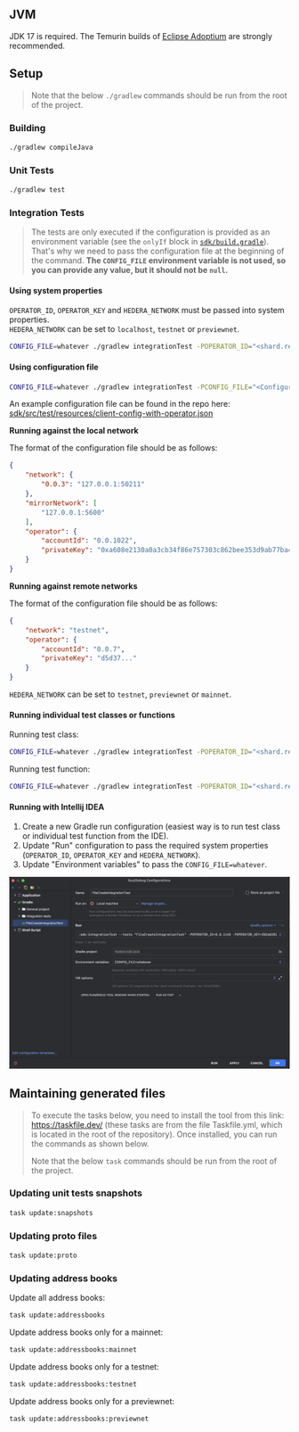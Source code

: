 ## JVM
JDK 17 is required. The Temurin builds of [Eclipse Adoptium](https://adoptium.net/) are strongly recommended.

## Setup
> Note that the below `./gradlew` commands should be run from the root of the project.

### Building

```sh
./gradlew compileJava
```

### Unit Tests

```sh
./gradlew test
```

### Integration Tests

> The tests are only executed if the configuration is provided
> as an environment variable (see the `onlyIf` block in [`sdk/build.gradle`](../../sdk/build.gradle)).
> That's why we need to pass the configuration file at the beginning of the command.
> **The `CONFIG_FILE` environment variable is not used, so you can provide any value,
> but it should not be `null`.**

#### Using system properties
`OPERATOR_ID`, `OPERATOR_KEY` and `HEDERA_NETWORK` must be passed into system properties.\
`HEDERA_NETWORK` can be set to `localhost`, `testnet` or `previewnet`.

```sh
CONFIG_FILE=whatever ./gradlew integrationTest -POPERATOR_ID="<shard.realm.num>" -POPERATOR_KEY="<PrivateKey>" -PHEDERA_NETWORK="<network>"
```

#### Using configuration file

```sh
CONFIG_FILE=whatever ./gradlew integrationTest -PCONFIG_FILE="<ConfigurationFilePath>"
```

An example configuration file can be found in the repo here:
[sdk/src/test/resources/client-config-with-operator.json](../../sdk/src/test/resources/client-config-with-operator.json)

**Running against the local network**

The format of the configuration file should be as follows:
```json
{
    "network": {
        "0.0.3": "127.0.0.1:50211"
    },
    "mirrorNetwork": [
        "127.0.0.1:5600"
    ],
    "operator": {
        "accountId": "0.0.1022",
        "privateKey": "0xa608e2130a0a3cb34f86e757303c862bee353d9ab77ba4387ec084f881d420d4"
    }
}

```

**Running against remote networks**

The format of the configuration file should be as follows:
```json
{
    "network": "testnet",
    "operator": {
        "accountId": "0.0.7",
        "privateKey": "d5d37..."
    }
}
```

`HEDERA_NETWORK` can be set to `testnet`, `previewnet` or `mainnet`.

#### Running individual test classes or functions

Running test class:
```sh
CONFIG_FILE=whatever ./gradlew integrationTest -POPERATOR_ID="<shard.realm.num>" -POPERATOR_KEY="<PrivateKey>" -PHEDERA_NETWORK="testnet" --tests "<TestClass>"
```

Running test function:
```sh
CONFIG_FILE=whatever ./gradlew integrationTest -POPERATOR_ID="<shard.realm.num>" -POPERATOR_KEY="<PrivateKey>" -PHEDERA_NETWORK="testnet" --tests "<TestClass.functionName>"
```

#### Running with Intellij IDEA
1. Create a new Gradle run configuration (easiest way is to run test class or individual test function from the IDE).
2. Update "Run" configuration to pass the required system properties (`OPERATOR_ID`, `OPERATOR_KEY` and `HEDERA_NETWORK`).
3. Update "Environment variables" to pass the `CONFIG_FILE=whatever`.
<img src="../assets/intellij-integration-tests.png">

## Maintaining generated files
>To execute the tasks below, you need to install the tool from this link: https://taskfile.dev/
> (these tasks are from the file Taskfile.yml, which is located in the root of the repository).
> Once installed, you can run the commands as shown below.
>
> Note that the below `task` commands should be run from the root of the project.

### Updating unit tests snapshots
```sh
task update:snapshots
```

### Updating proto files
```sh
task update:proto
```

### Updating address books
Update all address books:
```sh
task update:addressbooks
```
Update address books only for a mainnet:
```sh
task update:addressbooks:mainnet
```
Update address books only for a testnet:
```sh
task update:addressbooks:testnet
```
Update address books only for a previewnet:
```sh
task update:addressbooks:previewnet
```
